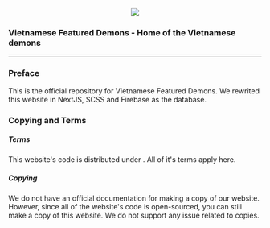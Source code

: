 <p align="center">
  <img src="https://cdn.discordapp.com/icons/877546680801697813/70f0b233a795e45de2afb39a53c149aa.png"></img>
</p>
<h3 lign="center">Vietnamese Featured Demons - Home of the Vietnamese demons</h3><hr/>

### Preface
This is the official repository for Vietnamese Featured Demons. We rewrited this website in NextJS, SCSS and Firebase as the database.

### Copying and Terms
##### Terms
This website's code is distributed under <insert an open source license here>. All of it's terms apply here.

##### Copying
We do not have an official documentation for making a copy of our website. However, since all of the website's code is open-sourced, you can still make a copy of this website. We do not support any issue related to copies.
